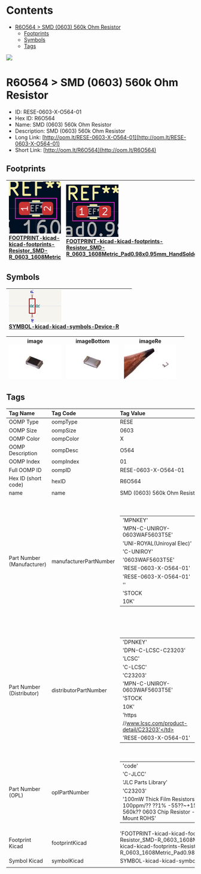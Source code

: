 



Contents
========

* [R6O564 > SMD (0603) 560k Ohm Resistor](#r6o564--smd-0603-560k-ohm-resistor)
	* [Footprints](#footprints)
	* [Symbols](#symbols)
	* [Tags](#tags)
  
![][im]
# R6O564 > SMD (0603) 560k Ohm Resistor

- ID: RESE-0603-X-O564-01
- Hex ID: R6O564
- Name: SMD (0603) 560k Ohm Resistor
- Description: SMD (0603) 560k Ohm Resistor
- Long Link: [http://oom.lt/RESE-0603-X-O564-01](http://oom.lt/RESE-0603-X-O564-01)
- Short Link: [http://oom.lt/R6O564](http://oom.lt/R6O564)

## Footprints
  

|[![](https://raw.githubusercontent.com/oomlout/oomlout_OOMP_eda_V2/main/FOOTPRINT/kicad/kicad-footprints/Resistor_SMD/R_0603_1608Metric/image_140.png)<br>FOOTPRINT-kicad-kicad-footprints-Resistor_SMD-R_0603_1608Metric](https://github.com/oomlout/oomlout_OOMP_eda_V2/tree/main/FOOTPRINT/kicad/kicad-footprints/Resistor_SMD/R_0603_1608Metric/)|[![](https://raw.githubusercontent.com/oomlout/oomlout_OOMP_eda_V2/main/FOOTPRINT/kicad/kicad-footprints/Resistor_SMD/R_0603_1608Metric_Pad0.98x0.95mm_HandSolder/image_140.png)<br>FOOTPRINT-kicad-kicad-footprints-Resistor_SMD-R_0603_1608Metric_Pad0.98x0.95mm_HandSolder](https://github.com/oomlout/oomlout_OOMP_eda_V2/tree/main/FOOTPRINT/kicad/kicad-footprints/Resistor_SMD/R_0603_1608Metric_Pad0.98x0.95mm_HandSolder/)||
| :--- | :--- | :--- |

## Symbols
  

|[![](https://raw.githubusercontent.com/oomlout/oomlout_OOMP_eda_V2/main/SYMBOL/kicad/kicad-symbols/Device/R/image_140.png)<br>SYMBOL-kicad-kicad-symbols-Device-R](https://github.com/oomlout/oomlout_OOMP_eda_V2/tree/main/SYMBOL/kicad/kicad-symbols/Device/R/)|||
| :--- | :--- | :--- |
  

|image<br>[![](https://raw.githubusercontent.com/oomlout/oomlout_OOMP_parts_V2/main/RESE/0603/X/O564/01/image_140.jpg)](https://github.com/oomlout/oomlout_OOMP_parts_V2/tree/main/RESE/0603/X/O564/01/image.jpg)|imageBottom<br>[![](https://raw.githubusercontent.com/oomlout/oomlout_OOMP_parts_V2/main/RESE/0603/X/O564/01/image_BOTTOM_140.jpg)](https://github.com/oomlout/oomlout_OOMP_parts_V2/tree/main/RESE/0603/X/O564/01/image_BOTTOM.jpg)|imageRe<br>[![](https://raw.githubusercontent.com/oomlout/oomlout_OOMP_parts_V2/main/RESE/0603/X/O564/01/image_RE_140.jpg)](https://github.com/oomlout/oomlout_OOMP_parts_V2/tree/main/RESE/0603/X/O564/01/image_RE.jpg)||
| :---: | :---: | :---: | :---: |

## Tags
  

|Tag Name|Tag Code|Tag Value|
| :--- | :--- | :--- |
|OOMP Type|oompType|RESE|
|OOMP Size|oompSize|0603|
|OOMP Color|oompColor|X|
|OOMP Description|oompDesc|O564|
|OOMP Index|oompIndex|01|
|Full OOMP ID|oompID|RESE-0603-X-O564-01|
|Hex ID (short code)|hexID|R6O564|
|name|name|SMD (0603) 560k Ohm Resistor|
|Part Number (Manufacturer)|manufacturerPartNumber|<table><tr><td>'MPNKEY'</td></tr><tr><td> 'MPN-C-UNIROY-0603WAF5603T5E'</td><td> 'MANUFACTURER'</td></tr><tr><td> 'UNI-ROYAL(Uniroyal Elec)'</td><td> 'MANUCODE'</td></tr><tr><td> 'C-UNIROY'</td><td> 'MPN'</td></tr><tr><td> '0603WAF5603T5E'</td><td> 'OOMPIDPARTIAL'</td></tr><tr><td> 'RESE-0603-X-O564-01'</td><td> 'OOMPID'</td></tr><tr><td> 'RESE-0603-X-O564-01'</td><td> 'LINK'</td></tr><tr><td> ''</td><td> 'tags'</td></tr><tr><td> 'STOCK</td></tr><tr><td>10K'</td></tr></table></td><td> <table><tr><td>'MPNKEY'</td></tr><tr><td> 'MPN-C-UNIROY-0603WAJ0564T5E'</td><td> 'MANUFACTURER'</td></tr><tr><td> 'UNI-ROYAL(Uniroyal Elec)'</td><td> 'MANUCODE'</td></tr><tr><td> 'C-UNIROY'</td><td> 'MPN'</td></tr><tr><td> '0603WAJ0564T5E'</td><td> 'OOMPIDPARTIAL'</td></tr><tr><td> 'RESE-0603-X-O564-01'</td><td> 'OOMPID'</td></tr><tr><td> 'RESE-0603-X-O564-01'</td><td> 'LINK'</td></tr><tr><td> ''</td><td> 'tags'</td></tr><tr><td> 'STOCK</td></tr><tr><td>10K'</td></tr></table></td><td> <table><tr><td>'MPNKEY'</td></tr><tr><td> 'MPN-C-LIZELE-CR0603FA5603G'</td><td> 'MANUFACTURER'</td></tr><tr><td> 'LIZ Elec'</td><td> 'MANUCODE'</td></tr><tr><td> 'C-LIZELE'</td><td> 'MPN'</td></tr><tr><td> 'CR0603FA5603G'</td><td> 'OOMPIDPARTIAL'</td></tr><tr><td> 'RESE-0603-X-O564-01'</td><td> 'OOMPID'</td></tr><tr><td> 'RESE-0603-X-O564-01'</td><td> 'LINK'</td></tr><tr><td> ''</td><td> 'tags'</td></tr><tr><td> 'STOCK</td></tr><tr><td>1K'</td></tr></table></td><td> <table><tr><td>'MPNKEY'</td></tr><tr><td> 'MPN-C-LIZELE-CR0603JA0564G'</td><td> 'MANUFACTURER'</td></tr><tr><td> 'LIZ Elec'</td><td> 'MANUCODE'</td></tr><tr><td> 'C-LIZELE'</td><td> 'MPN'</td></tr><tr><td> 'CR0603JA0564G'</td><td> 'OOMPIDPARTIAL'</td></tr><tr><td> 'RESE-0603-X-O564-01'</td><td> 'OOMPID'</td></tr><tr><td> 'RESE-0603-X-O564-01'</td><td> 'LINK'</td></tr><tr><td> ''</td><td> 'tags'</td></tr><tr><td> </td></tr></table></td><td> <table><tr><td>'MPNKEY'</td></tr><tr><td> 'MPN-C-RALEC-RTT035603FTP'</td><td> 'MANUFACTURER'</td></tr><tr><td> 'RALEC'</td><td> 'MANUCODE'</td></tr><tr><td> 'C-RALEC'</td><td> 'MPN'</td></tr><tr><td> 'RTT035603FTP'</td><td> 'OOMPIDPARTIAL'</td></tr><tr><td> 'RESE-0603-X-O564-01'</td><td> 'OOMPID'</td></tr><tr><td> 'RESE-0603-X-O564-01'</td><td> 'LINK'</td></tr><tr><td> ''</td><td> 'tags'</td></tr><tr><td> </td></tr></table></td><td> <table><tr><td>'MPNKEY'</td></tr><tr><td> 'MPN-C-RALEC-RTT03564JTP'</td><td> 'MANUFACTURER'</td></tr><tr><td> 'RALEC'</td><td> 'MANUCODE'</td></tr><tr><td> 'C-RALEC'</td><td> 'MPN'</td></tr><tr><td> 'RTT03564JTP'</td><td> 'OOMPIDPARTIAL'</td></tr><tr><td> 'RESE-0603-X-O564-01'</td><td> 'OOMPID'</td></tr><tr><td> 'RESE-0603-X-O564-01'</td><td> 'LINK'</td></tr><tr><td> ''</td><td> 'tags'</td></tr><tr><td> 'STOCK</td></tr><tr><td>1K'</td></tr></table></td><td> <table><tr><td>'MPNKEY'</td></tr><tr><td> 'MPN-C-YAGEO-RC0603JR-07560KL'</td><td> 'MANUFACTURER'</td></tr><tr><td> 'YAGEO'</td><td> 'MANUCODE'</td></tr><tr><td> 'C-YAGEO'</td><td> 'MPN'</td></tr><tr><td> 'RC0603JR-07560KL'</td><td> 'OOMPIDPARTIAL'</td></tr><tr><td> 'RESE-0603-X-O564-01'</td><td> 'OOMPID'</td></tr><tr><td> 'RESE-0603-X-O564-01'</td><td> 'LINK'</td></tr><tr><td> ''</td><td> 'tags'</td></tr><tr><td> </td></tr></table></td><td> <table><tr><td>'MPNKEY'</td></tr><tr><td> 'MPN-C-YAGEO-RC0603FR-07560KL'</td><td> 'MANUFACTURER'</td></tr><tr><td> 'YAGEO'</td><td> 'MANUCODE'</td></tr><tr><td> 'C-YAGEO'</td><td> 'MPN'</td></tr><tr><td> 'RC0603FR-07560KL'</td><td> 'OOMPIDPARTIAL'</td></tr><tr><td> 'RESE-0603-X-O564-01'</td><td> 'OOMPID'</td></tr><tr><td> 'RESE-0603-X-O564-01'</td><td> 'LINK'</td></tr><tr><td> ''</td><td> 'tags'</td></tr><tr><td> 'STOCK</td></tr><tr><td>1K'</td></tr></table></td><td> <table><tr><td>'MPNKEY'</td></tr><tr><td> 'MPN-C-YAGEO-AC0603FR-07560KL'</td><td> 'MANUFACTURER'</td></tr><tr><td> 'YAGEO'</td><td> 'MANUCODE'</td></tr><tr><td> 'C-YAGEO'</td><td> 'MPN'</td></tr><tr><td> 'AC0603FR-07560KL'</td><td> 'OOMPIDPARTIAL'</td></tr><tr><td> 'RESE-0603-X-O564-01'</td><td> 'OOMPID'</td></tr><tr><td> 'RESE-0603-X-O564-01'</td><td> 'LINK'</td></tr><tr><td> ''</td><td> 'tags'</td></tr><tr><td> </td></tr></table></td><td> <table><tr><td>'MPNKEY'</td></tr><tr><td> 'MPN-C-WALSIN-WR06X5603FTL'</td><td> 'MANUFACTURER'</td></tr><tr><td> 'Walsin Tech Corp'</td><td> 'MANUCODE'</td></tr><tr><td> 'C-WALSIN'</td><td> 'MPN'</td></tr><tr><td> 'WR06X5603FTL'</td><td> 'OOMPIDPARTIAL'</td></tr><tr><td> 'RESE-0603-X-O564-01'</td><td> 'OOMPID'</td></tr><tr><td> 'RESE-0603-X-O564-01'</td><td> 'LINK'</td></tr><tr><td> ''</td><td> 'tags'</td></tr><tr><td> 'STOCK</td></tr><tr><td>1K'</td></tr></table></td><td> <table><tr><td>'MPNKEY'</td></tr><tr><td> 'MPN-C-WALSIN-WR06X564JTL'</td><td> 'MANUFACTURER'</td></tr><tr><td> 'Walsin Tech Corp'</td><td> 'MANUCODE'</td></tr><tr><td> 'C-WALSIN'</td><td> 'MPN'</td></tr><tr><td> 'WR06X564JTL'</td><td> 'OOMPIDPARTIAL'</td></tr><tr><td> 'RESE-0603-X-O564-01'</td><td> 'OOMPID'</td></tr><tr><td> 'RESE-0603-X-O564-01'</td><td> 'LINK'</td></tr><tr><td> ''</td><td> 'tags'</td></tr><tr><td> </td></tr></table></td><td> <table><tr><td>'MPNKEY'</td></tr><tr><td> 'MPN-C-HKRHON-RCT03560KJLF'</td><td> 'MANUFACTURER'</td></tr><tr><td> 'HKR(Hong Kong Resistors)'</td><td> 'MANUCODE'</td></tr><tr><td> 'C-HKRHON'</td><td> 'MPN'</td></tr><tr><td> 'RCT03560KJLF'</td><td> 'OOMPIDPARTIAL'</td></tr><tr><td> 'RESE-0603-X-O564-01'</td><td> 'OOMPID'</td></tr><tr><td> 'RESE-0603-X-O564-01'</td><td> 'LINK'</td></tr><tr><td> ''</td><td> 'tags'</td></tr><tr><td> </td></tr></table></td><td> <table><tr><td>'MPNKEY'</td></tr><tr><td> 'MPN-C-HKRHON-RCT03560KFLF'</td><td> 'MANUFACTURER'</td></tr><tr><td> 'HKR(Hong Kong Resistors)'</td><td> 'MANUCODE'</td></tr><tr><td> 'C-HKRHON'</td><td> 'MPN'</td></tr><tr><td> 'RCT03560KFLF'</td><td> 'OOMPIDPARTIAL'</td></tr><tr><td> 'RESE-0603-X-O564-01'</td><td> 'OOMPID'</td></tr><tr><td> 'RESE-0603-X-O564-01'</td><td> 'LINK'</td></tr><tr><td> ''</td><td> 'tags'</td></tr><tr><td> </td></tr></table></td><td> <table><tr><td>'MPNKEY'</td></tr><tr><td> 'MPN-C-VIKING-ARG03FTC5603'</td><td> 'MANUFACTURER'</td></tr><tr><td> 'Viking Tech'</td><td> 'MANUCODE'</td></tr><tr><td> 'C-VIKING'</td><td> 'MPN'</td></tr><tr><td> 'ARG03FTC5603'</td><td> 'OOMPIDPARTIAL'</td></tr><tr><td> 'RESE-0603-X-O564-01'</td><td> 'OOMPID'</td></tr><tr><td> 'RESE-0603-X-O564-01'</td><td> 'LINK'</td></tr><tr><td> ''</td><td> 'tags'</td></tr><tr><td> </td></tr></table></td><td> <table><tr><td>'MPNKEY'</td></tr><tr><td> 'MPN-C-KOASPE-RK73H1JTTD5603F'</td><td> 'MANUFACTURER'</td></tr><tr><td> 'KOA Speer Elec'</td><td> 'MANUCODE'</td></tr><tr><td> 'C-KOASPE'</td><td> 'MPN'</td></tr><tr><td> 'RK73H1JTTD5603F'</td><td> 'OOMPIDPARTIAL'</td></tr><tr><td> 'RESE-0603-X-O564-01'</td><td> 'OOMPID'</td></tr><tr><td> 'RESE-0603-X-O564-01'</td><td> 'LINK'</td></tr><tr><td> ''</td><td> 'tags'</td></tr><tr><td> </td></tr></table></td><td> <table><tr><td>'MPNKEY'</td></tr><tr><td> 'MPN-C-ROHMSE-MCR03ERTF5603'</td><td> 'MANUFACTURER'</td></tr><tr><td> 'ROHM Semicon'</td><td> 'MANUCODE'</td></tr><tr><td> 'C-ROHMSE'</td><td> 'MPN'</td></tr><tr><td> 'MCR03ERTF5603'</td><td> 'OOMPIDPARTIAL'</td></tr><tr><td> 'RESE-0603-X-O564-01'</td><td> 'OOMPID'</td></tr><tr><td> 'RESE-0603-X-O564-01'</td><td> 'LINK'</td></tr><tr><td> ''</td><td> 'tags'</td></tr><tr><td> </td></tr></table></td><td> <table><tr><td>'MPNKEY'</td></tr><tr><td> 'MPN-C-YAGEO-AC0603JR-07560KL'</td><td> 'MANUFACTURER'</td></tr><tr><td> 'YAGEO'</td><td> 'MANUCODE'</td></tr><tr><td> 'C-YAGEO'</td><td> 'MPN'</td></tr><tr><td> 'AC0603JR-07560KL'</td><td> 'OOMPIDPARTIAL'</td></tr><tr><td> 'RESE-0603-X-O564-01'</td><td> 'OOMPID'</td></tr><tr><td> 'RESE-0603-X-O564-01'</td><td> 'LINK'</td></tr><tr><td> ''</td><td> 'tags'</td></tr><tr><td> 'STOCK</td></tr><tr><td>1K'</td></tr></table></td><td> <table><tr><td>'MPNKEY'</td></tr><tr><td> 'MPN-C-VIKING-AR03FTC5603'</td><td> 'MANUFACTURER'</td></tr><tr><td> 'Viking Tech'</td><td> 'MANUCODE'</td></tr><tr><td> 'C-VIKING'</td><td> 'MPN'</td></tr><tr><td> 'AR03FTC5603'</td><td> 'OOMPIDPARTIAL'</td></tr><tr><td> 'RESE-0603-X-O564-01'</td><td> 'OOMPID'</td></tr><tr><td> 'RESE-0603-X-O564-01'</td><td> 'LINK'</td></tr><tr><td> ''</td><td> 'tags'</td></tr><tr><td> </td></tr></table></td><td> <table><tr><td>'MPNKEY'</td></tr><tr><td> 'MPN-C-EVEROH-CR0603J560KP05Z'</td><td> 'MANUFACTURER'</td></tr><tr><td> 'Ever Ohms Tech'</td><td> 'MANUCODE'</td></tr><tr><td> 'C-EVEROH'</td><td> 'MPN'</td></tr><tr><td> 'CR0603J560KP05Z'</td><td> 'OOMPIDPARTIAL'</td></tr><tr><td> 'RESE-0603-X-O564-01'</td><td> 'OOMPID'</td></tr><tr><td> 'RESE-0603-X-O564-01'</td><td> 'LINK'</td></tr><tr><td> ''</td><td> 'tags'</td></tr><tr><td> </td></tr></table></td><td> <table><tr><td>'MPNKEY'</td></tr><tr><td> 'MPN-C-ROHMSE-MCR03EZPJ564'</td><td> 'MANUFACTURER'</td></tr><tr><td> 'ROHM Semicon'</td><td> 'MANUCODE'</td></tr><tr><td> 'C-ROHMSE'</td><td> 'MPN'</td></tr><tr><td> 'MCR03EZPJ564'</td><td> 'OOMPIDPARTIAL'</td></tr><tr><td> 'RESE-0603-X-O564-01'</td><td> 'OOMPID'</td></tr><tr><td> 'RESE-0603-X-O564-01'</td><td> 'LINK'</td></tr><tr><td> ''</td><td> 'tags'</td></tr><tr><td> 'STOCK</td></tr><tr><td>1K'</td></tr></table></td><td> <table><tr><td>'MPNKEY'</td></tr><tr><td> 'MPN-C-TAITEC-RM06JTN564'</td><td> 'MANUFACTURER'</td></tr><tr><td> 'TA-I Tech'</td><td> 'MANUCODE'</td></tr><tr><td> 'C-TAITEC'</td><td> 'MPN'</td></tr><tr><td> 'RM06JTN564'</td><td> 'OOMPIDPARTIAL'</td></tr><tr><td> 'RESE-0603-X-O564-01'</td><td> 'OOMPID'</td></tr><tr><td> 'RESE-0603-X-O564-01'</td><td> 'LINK'</td></tr><tr><td> ''</td><td> 'tags'</td></tr><tr><td> 'STOCK</td></tr><tr><td>1K'</td></tr></table></td><td> <table><tr><td>'MPNKEY'</td></tr><tr><td> 'MPN-C-EYANGS-R0603RXX564XJ10LTS'</td><td> 'MANUFACTURER'</td></tr><tr><td> 'EYANG(Shenzhen Eyang Tech Development)'</td><td> 'MANUCODE'</td></tr><tr><td> 'C-EYANGS'</td><td> 'MPN'</td></tr><tr><td> 'R0603RXX564XJ10LTS'</td><td> 'OOMPIDPARTIAL'</td></tr><tr><td> 'RESE-0603-X-O564-01'</td><td> 'OOMPID'</td></tr><tr><td> 'RESE-0603-X-O564-01'</td><td> 'LINK'</td></tr><tr><td> ''</td><td> 'tags'</td></tr><tr><td> </td></tr></table></td><td> <table><tr><td>'MPNKEY'</td></tr><tr><td> 'MPN-C-TYOHM-RMC0603560K1%N'</td><td> 'MANUFACTURER'</td></tr><tr><td> 'TyoHM'</td><td> 'MANUCODE'</td></tr><tr><td> 'C-TYOHM'</td><td> 'MPN'</td></tr><tr><td> 'RMC0603560K1%N'</td><td> 'OOMPIDPARTIAL'</td></tr><tr><td> 'RESE-0603-X-O564-01'</td><td> 'OOMPID'</td></tr><tr><td> 'RESE-0603-X-O564-01'</td><td> 'LINK'</td></tr><tr><td> ''</td><td> 'tags'</td></tr><tr><td> 'STOCK</td></tr><tr><td>1K'</td></tr></table></td><td> <table><tr><td>'MPNKEY'</td></tr><tr><td> 'MPN-C-FHGUAN-RS-03K564JT'</td><td> 'MANUFACTURER'</td></tr><tr><td> 'FH (Guangdong Fenghua Advanced Tech)'</td><td> 'MANUCODE'</td></tr><tr><td> 'C-FHGUAN'</td><td> 'MPN'</td></tr><tr><td> 'RS-03K564JT'</td><td> 'OOMPIDPARTIAL'</td></tr><tr><td> 'RESE-0603-X-O564-01'</td><td> 'OOMPID'</td></tr><tr><td> 'RESE-0603-X-O564-01'</td><td> 'LINK'</td></tr><tr><td> ''</td><td> 'tags'</td></tr><tr><td> 'STOCK</td></tr><tr><td>1K'</td></tr></table></td><td> <table><tr><td>'MPNKEY'</td></tr><tr><td> 'MPN-C-FHGUAN-RS-03K564FT'</td><td> 'MANUFACTURER'</td></tr><tr><td> 'FH (Guangdong Fenghua Advanced Tech)'</td><td> 'MANUCODE'</td></tr><tr><td> 'C-FHGUAN'</td><td> 'MPN'</td></tr><tr><td> 'RS-03K564FT'</td><td> 'OOMPIDPARTIAL'</td></tr><tr><td> 'RESE-0603-X-O564-01'</td><td> 'OOMPID'</td></tr><tr><td> 'RESE-0603-X-O564-01'</td><td> 'LINK'</td></tr><tr><td> ''</td><td> 'tags'</td></tr><tr><td> 'STOCK</td></tr><tr><td>1K'</td></tr></table></td><td> <table><tr><td>'MPNKEY'</td></tr><tr><td> 'MPN-C-KOASPE-RK73B1JTTD564J'</td><td> 'MANUFACTURER'</td></tr><tr><td> 'KOA Speer Elec'</td><td> 'MANUCODE'</td></tr><tr><td> 'C-KOASPE'</td><td> 'MPN'</td></tr><tr><td> 'RK73B1JTTD564J'</td><td> 'OOMPIDPARTIAL'</td></tr><tr><td> 'RESE-0603-X-O564-01'</td><td> 'OOMPID'</td></tr><tr><td> 'RESE-0603-X-O564-01'</td><td> 'LINK'</td></tr><tr><td> ''</td><td> 'tags'</td></tr><tr><td> 'STOCK</td></tr><tr><td>1K'</td></tr></table></td><td> <table><tr><td>'MPNKEY'</td></tr><tr><td> 'MPN-C-ROHMSE-MCR03EZPFX5603'</td><td> 'MANUFACTURER'</td></tr><tr><td> 'ROHM Semicon'</td><td> 'MANUCODE'</td></tr><tr><td> 'C-ROHMSE'</td><td> 'MPN'</td></tr><tr><td> 'MCR03EZPFX5603'</td><td> 'OOMPIDPARTIAL'</td></tr><tr><td> 'RESE-0603-X-O564-01'</td><td> 'OOMPID'</td></tr><tr><td> 'RESE-0603-X-O564-01'</td><td> 'LINK'</td></tr><tr><td> ''</td><td> 'tags'</td></tr><tr><td> </td></tr></table></td><td> <table><tr><td>'MPNKEY'</td></tr><tr><td> 'MPN-C-FHGUAN-RS-03K5603FT'</td><td> 'MANUFACTURER'</td></tr><tr><td> 'FH (Guangdong Fenghua Advanced Tech)'</td><td> 'MANUCODE'</td></tr><tr><td> 'C-FHGUAN'</td><td> 'MPN'</td></tr><tr><td> 'RS-03K5603FT'</td><td> 'OOMPIDPARTIAL'</td></tr><tr><td> 'RESE-0603-X-O564-01'</td><td> 'OOMPID'</td></tr><tr><td> 'RESE-0603-X-O564-01'</td><td> 'LINK'</td></tr><tr><td> ''</td><td> 'tags'</td></tr><tr><td> 'STOCK</td></tr><tr><td>1K'</td></tr></table></td><td> <table><tr><td>'MPNKEY'</td></tr><tr><td> 'MPN-C-FHGUAN-RC-03K564JT'</td><td> 'MANUFACTURER'</td></tr><tr><td> 'FH (Guangdong Fenghua Advanced Tech)'</td><td> 'MANUCODE'</td></tr><tr><td> 'C-FHGUAN'</td><td> 'MPN'</td></tr><tr><td> 'RC-03K564JT'</td><td> 'OOMPIDPARTIAL'</td></tr><tr><td> 'RESE-0603-X-O564-01'</td><td> 'OOMPID'</td></tr><tr><td> 'RESE-0603-X-O564-01'</td><td> 'LINK'</td></tr><tr><td> ''</td><td> 'tags'</td></tr><tr><td> </td></tr></table></td><td> <table><tr><td>'MPNKEY'</td></tr><tr><td> 'MPN-C-RESIST-AECR0603F560KK9'</td><td> 'MANUFACTURER'</td></tr><tr><td> 'Resistor.Today'</td><td> 'MANUCODE'</td></tr><tr><td> 'C-RESIST'</td><td> 'MPN'</td></tr><tr><td> 'AECR0603F560KK9'</td><td> 'OOMPIDPARTIAL'</td></tr><tr><td> 'RESE-0603-X-O564-01'</td><td> 'OOMPID'</td></tr><tr><td> 'RESE-0603-X-O564-01'</td><td> 'LINK'</td></tr><tr><td> ''</td><td> 'tags'</td></tr><tr><td> </td></tr></table></td><td> <table><tr><td>'MPNKEY'</td></tr><tr><td> 'MPN-C-RESIST-HPCR0603F560KK9'</td><td> 'MANUFACTURER'</td></tr><tr><td> 'Resistor.Today'</td><td> 'MANUCODE'</td></tr><tr><td> 'C-RESIST'</td><td> 'MPN'</td></tr><tr><td> 'HPCR0603F560KK9'</td><td> 'OOMPIDPARTIAL'</td></tr><tr><td> 'RESE-0603-X-O564-01'</td><td> 'OOMPID'</td></tr><tr><td> 'RESE-0603-X-O564-01'</td><td> 'LINK'</td></tr><tr><td> ''</td><td> 'tags'</td></tr><tr><td> 'STOCK</td></tr><tr><td>1K'</td></tr></table></td><td> <table><tr><td>'MPNKEY'</td></tr><tr><td> 'MPN-C-PANASO-ERJ3EKF5603V'</td><td> 'MANUFACTURER'</td></tr><tr><td> 'PANASONIC'</td><td> 'MANUCODE'</td></tr><tr><td> 'C-PANASO'</td><td> 'MPN'</td></tr><tr><td> 'ERJ3EKF5603V'</td><td> 'OOMPIDPARTIAL'</td></tr><tr><td> 'RESE-0603-X-O564-01'</td><td> 'OOMPID'</td></tr><tr><td> 'RESE-0603-X-O564-01'</td><td> 'LINK'</td></tr><tr><td> ''</td><td> 'tags'</td></tr><tr><td> 'STOCK</td></tr><tr><td>1K'</td></tr></table></td><td> <table><tr><td>'MPNKEY'</td></tr><tr><td> 'MPN-C-PANASO-ERJ3GEYJ564V'</td><td> 'MANUFACTURER'</td></tr><tr><td> 'PANASONIC'</td><td> 'MANUCODE'</td></tr><tr><td> 'C-PANASO'</td><td> 'MPN'</td></tr><tr><td> 'ERJ3GEYJ564V'</td><td> 'OOMPIDPARTIAL'</td></tr><tr><td> 'RESE-0603-X-O564-01'</td><td> 'OOMPID'</td></tr><tr><td> 'RESE-0603-X-O564-01'</td><td> 'LINK'</td></tr><tr><td> ''</td><td> 'tags'</td></tr><tr><td> </td></tr></table></td><td> <table><tr><td>'MPNKEY'</td></tr><tr><td> 'MPN-C-UNIROY-0603WAD5603T5E'</td><td> 'MANUFACTURER'</td></tr><tr><td> 'UNI-ROYAL(Uniroyal Elec)'</td><td> 'MANUCODE'</td></tr><tr><td> 'C-UNIROY'</td><td> 'MPN'</td></tr><tr><td> '0603WAD5603T5E'</td><td> 'OOMPIDPARTIAL'</td></tr><tr><td> 'RESE-0603-X-O564-01'</td><td> 'OOMPID'</td></tr><tr><td> 'RESE-0603-X-O564-01'</td><td> 'LINK'</td></tr><tr><td> ''</td><td> 'tags'</td></tr><tr><td> 'STOCK</td></tr><tr><td>10K'</td></tr></table></td><td> <table><tr><td>'MPNKEY'</td></tr><tr><td> 'MPN-C-PANASO-ERJP03J564V'</td><td> 'MANUFACTURER'</td></tr><tr><td> 'PANASONIC'</td><td> 'MANUCODE'</td></tr><tr><td> 'C-PANASO'</td><td> 'MPN'</td></tr><tr><td> 'ERJP03J564V'</td><td> 'OOMPIDPARTIAL'</td></tr><tr><td> 'RESE-0603-X-O564-01'</td><td> 'OOMPID'</td></tr><tr><td> 'RESE-0603-X-O564-01'</td><td> 'LINK'</td></tr><tr><td> ''</td><td> 'tags'</td></tr><tr><td> </td></tr></table></td><td> <table><tr><td>'MPNKEY'</td></tr><tr><td> 'MPN-C-PANASO-ERJP03F5603V'</td><td> 'MANUFACTURER'</td></tr><tr><td> 'PANASONIC'</td><td> 'MANUCODE'</td></tr><tr><td> 'C-PANASO'</td><td> 'MPN'</td></tr><tr><td> 'ERJP03F5603V'</td><td> 'OOMPIDPARTIAL'</td></tr><tr><td> 'RESE-0603-X-O564-01'</td><td> 'OOMPID'</td></tr><tr><td> 'RESE-0603-X-O564-01'</td><td> 'LINK'</td></tr><tr><td> ''</td><td> 'tags'</td></tr><tr><td> </td></tr></table></td><td> <table><tr><td>'MPNKEY'</td></tr><tr><td> 'MPN-C-PANASO-ERJPA3F5603V'</td><td> 'MANUFACTURER'</td></tr><tr><td> 'PANASONIC'</td><td> 'MANUCODE'</td></tr><tr><td> 'C-PANASO'</td><td> 'MPN'</td></tr><tr><td> 'ERJPA3F5603V'</td><td> 'OOMPIDPARTIAL'</td></tr><tr><td> 'RESE-0603-X-O564-01'</td><td> 'OOMPID'</td></tr><tr><td> 'RESE-0603-X-O564-01'</td><td> 'LINK'</td></tr><tr><td> ''</td><td> 'tags'</td></tr><tr><td> </td></tr></table></td><td> <table><tr><td>'MPNKEY'</td></tr><tr><td> 'MPN-C-FHGUAN-TD03G5603BT'</td><td> 'MANUFACTURER'</td></tr><tr><td> 'FH (Guangdong Fenghua Advanced Tech)'</td><td> 'MANUCODE'</td></tr><tr><td> 'C-FHGUAN'</td><td> 'MPN'</td></tr><tr><td> 'TD03G5603BT'</td><td> 'OOMPIDPARTIAL'</td></tr><tr><td> 'RESE-0603-X-O564-01'</td><td> 'OOMPID'</td></tr><tr><td> 'RESE-0603-X-O564-01'</td><td> 'LINK'</td></tr><tr><td> ''</td><td> 'tags'</td></tr><tr><td> </td></tr></table></td><td> <table><tr><td>'MPNKEY'</td></tr><tr><td> 'MPN-C-FHGUAN-TD03G5603FT'</td><td> 'MANUFACTURER'</td></tr><tr><td> 'FH (Guangdong Fenghua Advanced Tech)'</td><td> 'MANUCODE'</td></tr><tr><td> 'C-FHGUAN'</td><td> 'MPN'</td></tr><tr><td> 'TD03G5603FT'</td><td> 'OOMPIDPARTIAL'</td></tr><tr><td> 'RESE-0603-X-O564-01'</td><td> 'OOMPID'</td></tr><tr><td> 'RESE-0603-X-O564-01'</td><td> 'LINK'</td></tr><tr><td> ''</td><td> 'tags'</td></tr><tr><td> </td></tr></table></td><td> <table><tr><td>'MPNKEY'</td></tr><tr><td> 'MPN-C-YAGEO-RT0603BRD07560KL'</td><td> 'MANUFACTURER'</td></tr><tr><td> 'YAGEO'</td><td> 'MANUCODE'</td></tr><tr><td> 'C-YAGEO'</td><td> 'MPN'</td></tr><tr><td> 'RT0603BRD07560KL'</td><td> 'OOMPIDPARTIAL'</td></tr><tr><td> 'RESE-0603-X-O564-01'</td><td> 'OOMPID'</td></tr><tr><td> 'RESE-0603-X-O564-01'</td><td> 'LINK'</td></tr><tr><td> ''</td><td> 'tags'</td></tr><tr><td> </td></tr></table></td><td> <table><tr><td>'MPNKEY'</td></tr><tr><td> 'MPN-C-VISHAY-CRCW0603560KFKEA'</td><td> 'MANUFACTURER'</td></tr><tr><td> 'Vishay Intertech'</td><td> 'MANUCODE'</td></tr><tr><td> 'C-VISHAY'</td><td> 'MPN'</td></tr><tr><td> 'CRCW0603560KFKEA'</td><td> 'OOMPIDPARTIAL'</td></tr><tr><td> 'RESE-0603-X-O564-01'</td><td> 'OOMPID'</td></tr><tr><td> 'RESE-0603-X-O564-01'</td><td> 'LINK'</td></tr><tr><td> ''</td><td> 'tags'</td></tr><tr><td> 'STOCK</td></tr><tr><td>1K'</td></tr></table></td><td> <table><tr><td>'MPNKEY'</td></tr><tr><td> 'MPN-C-UNIROY-CQ03WAJ0564T5E'</td><td> 'MANUFACTURER'</td></tr><tr><td> 'UNI-ROYAL(Uniroyal Elec)'</td><td> 'MANUCODE'</td></tr><tr><td> 'C-UNIROY'</td><td> 'MPN'</td></tr><tr><td> 'CQ03WAJ0564T5E'</td><td> 'OOMPIDPARTIAL'</td></tr><tr><td> 'RESE-0603-X-O564-01'</td><td> 'OOMPID'</td></tr><tr><td> 'RESE-0603-X-O564-01'</td><td> 'LINK'</td></tr><tr><td> ''</td><td> 'tags'</td></tr><tr><td> </td></tr></table></td><td> <table><tr><td>'MPNKEY'</td></tr><tr><td> 'MPN-C-YAGEO-AA0603FR-07560KL'</td><td> 'MANUFACTURER'</td></tr><tr><td> 'YAGEO'</td><td> 'MANUCODE'</td></tr><tr><td> 'C-YAGEO'</td><td> 'MPN'</td></tr><tr><td> 'AA0603FR-07560KL'</td><td> 'OOMPIDPARTIAL'</td></tr><tr><td> 'RESE-0603-X-O564-01'</td><td> 'OOMPID'</td></tr><tr><td> 'RESE-0603-X-O564-01'</td><td> 'LINK'</td></tr><tr><td> ''</td><td> 'tags'</td></tr><tr><td> </td></tr></table></td><td> <table><tr><td>'MPNKEY'</td></tr><tr><td> 'MPN-C-TECONN-CPF0603B560KE1'</td><td> 'MANUFACTURER'</td></tr><tr><td> 'TE Connectivity'</td><td> 'MANUCODE'</td></tr><tr><td> 'C-TECONN'</td><td> 'MPN'</td></tr><tr><td> 'CPF0603B560KE1'</td><td> 'OOMPIDPARTIAL'</td></tr><tr><td> 'RESE-0603-X-O564-01'</td><td> 'OOMPID'</td></tr><tr><td> 'RESE-0603-X-O564-01'</td><td> 'LINK'</td></tr><tr><td> ''</td><td> 'tags'</td></tr><tr><td> </td></tr></table></td><td> <table><tr><td>'MPNKEY'</td></tr><tr><td> 'MPN-C-TECONN-CRGCQ0603F560K'</td><td> 'MANUFACTURER'</td></tr><tr><td> 'TE Connectivity'</td><td> 'MANUCODE'</td></tr><tr><td> 'C-TECONN'</td><td> 'MPN'</td></tr><tr><td> 'CRGCQ0603F560K'</td><td> 'OOMPIDPARTIAL'</td></tr><tr><td> 'RESE-0603-X-O564-01'</td><td> 'OOMPID'</td></tr><tr><td> 'RESE-0603-X-O564-01'</td><td> 'LINK'</td></tr><tr><td> ''</td><td> 'tags'</td></tr><tr><td> </td></tr></table></td><td> <table><tr><td>'MPNKEY'</td></tr><tr><td> 'MPN-C-TECONN-CRGP0603F560K'</td><td> 'MANUFACTURER'</td></tr><tr><td> 'TE Connectivity'</td><td> 'MANUCODE'</td></tr><tr><td> 'C-TECONN'</td><td> 'MPN'</td></tr><tr><td> 'CRGP0603F560K'</td><td> 'OOMPIDPARTIAL'</td></tr><tr><td> 'RESE-0603-X-O564-01'</td><td> 'OOMPID'</td></tr><tr><td> 'RESE-0603-X-O564-01'</td><td> 'LINK'</td></tr><tr><td> ''</td><td> 'tags'</td></tr><tr><td> </td></tr></table></td><td> <table><tr><td>'MPNKEY'</td></tr><tr><td> 'MPN-C-BOURNS-CR0603-JW-564ELF'</td><td> 'MANUFACTURER'</td></tr><tr><td> 'BOURNS'</td><td> 'MANUCODE'</td></tr><tr><td> 'C-BOURNS'</td><td> 'MPN'</td></tr><tr><td> 'CR0603-JW-564ELF'</td><td> 'OOMPIDPARTIAL'</td></tr><tr><td> 'RESE-0603-X-O564-01'</td><td> 'OOMPID'</td></tr><tr><td> 'RESE-0603-X-O564-01'</td><td> 'LINK'</td></tr><tr><td> ''</td><td> 'tags'</td></tr><tr><td> </td></tr></table></td><td> <table><tr><td>'MPNKEY'</td></tr><tr><td> 'MPN-C-ROHMSE-SDR03EZPF5603'</td><td> 'MANUFACTURER'</td></tr><tr><td> 'ROHM Semicon'</td><td> 'MANUCODE'</td></tr><tr><td> 'C-ROHMSE'</td><td> 'MPN'</td></tr><tr><td> 'SDR03EZPF5603'</td><td> 'OOMPIDPARTIAL'</td></tr><tr><td> 'RESE-0603-X-O564-01'</td><td> 'OOMPID'</td></tr><tr><td> 'RESE-0603-X-O564-01'</td><td> 'LINK'</td></tr><tr><td> ''</td><td> 'tags'</td></tr><tr><td> </td></tr></table></td><td> <table><tr><td>'MPNKEY'</td></tr><tr><td> 'MPN-C-ROHMSE-KTR03EZPF5603'</td><td> 'MANUFACTURER'</td></tr><tr><td> 'ROHM Semicon'</td><td> 'MANUCODE'</td></tr><tr><td> 'C-ROHMSE'</td><td> 'MPN'</td></tr><tr><td> 'KTR03EZPF5603'</td><td> 'OOMPIDPARTIAL'</td></tr><tr><td> 'RESE-0603-X-O564-01'</td><td> 'OOMPID'</td></tr><tr><td> 'RESE-0603-X-O564-01'</td><td> 'LINK'</td></tr><tr><td> ''</td><td> 'tags'</td></tr><tr><td> </td></tr></table></td><td> <table><tr><td>'MPNKEY'</td></tr><tr><td> 'MPN-C-TECONN-CRG0603F560K'</td><td> 'MANUFACTURER'</td></tr><tr><td> 'TE Connectivity'</td><td> 'MANUCODE'</td></tr><tr><td> 'C-TECONN'</td><td> 'MPN'</td></tr><tr><td> 'CRG0603F560K'</td><td> 'OOMPIDPARTIAL'</td></tr><tr><td> 'RESE-0603-X-O564-01'</td><td> 'OOMPID'</td></tr><tr><td> 'RESE-0603-X-O564-01'</td><td> 'LINK'</td></tr><tr><td> ''</td><td> 'tags'</td></tr><tr><td> </td></tr></table></td><td> <table><tr><td>'MPNKEY'</td></tr><tr><td> 'MPN-C-TECONN-CRGH0603J560K'</td><td> 'MANUFACTURER'</td></tr><tr><td> 'TE Connectivity'</td><td> 'MANUCODE'</td></tr><tr><td> 'C-TECONN'</td><td> 'MPN'</td></tr><tr><td> 'CRGH0603J560K'</td><td> 'OOMPIDPARTIAL'</td></tr><tr><td> 'RESE-0603-X-O564-01'</td><td> 'OOMPID'</td></tr><tr><td> 'RESE-0603-X-O564-01'</td><td> 'LINK'</td></tr><tr><td> ''</td><td> 'tags'</td></tr><tr><td> </td></tr></table></td><td> <table><tr><td>'MPNKEY'</td></tr><tr><td> 'MPN-C-YAGEO-AF0603FR-07560KL'</td><td> 'MANUFACTURER'</td></tr><tr><td> 'YAGEO'</td><td> 'MANUCODE'</td></tr><tr><td> 'C-YAGEO'</td><td> 'MPN'</td></tr><tr><td> 'AF0603FR-07560KL'</td><td> 'OOMPIDPARTIAL'</td></tr><tr><td> 'RESE-0603-X-O564-01'</td><td> 'OOMPID'</td></tr><tr><td> 'RESE-0603-X-O564-01'</td><td> 'LINK'</td></tr><tr><td> ''</td><td> 'tags'</td></tr><tr><td> </td></tr></table></td><td> <table><tr><td>'MPNKEY'</td></tr><tr><td> 'MPN-C-ROHMSE-KTR03EZPJ564'</td><td> 'MANUFACTURER'</td></tr><tr><td> 'ROHM Semicon'</td><td> 'MANUCODE'</td></tr><tr><td> 'C-ROHMSE'</td><td> 'MPN'</td></tr><tr><td> 'KTR03EZPJ564'</td><td> 'OOMPIDPARTIAL'</td></tr><tr><td> 'RESE-0603-X-O564-01'</td><td> 'OOMPID'</td></tr><tr><td> 'RESE-0603-X-O564-01'</td><td> 'LINK'</td></tr><tr><td> ''</td><td> 'tags'</td></tr><tr><td> </td></tr></table></td><td> <table><tr><td>'MPNKEY'</td></tr><tr><td> 'MPN-C-YAGEO-AA0603JR-07560KL'</td><td> 'MANUFACTURER'</td></tr><tr><td> 'YAGEO'</td><td> 'MANUCODE'</td></tr><tr><td> 'C-YAGEO'</td><td> 'MPN'</td></tr><tr><td> 'AA0603JR-07560KL'</td><td> 'OOMPIDPARTIAL'</td></tr><tr><td> 'RESE-0603-X-O564-01'</td><td> 'OOMPID'</td></tr><tr><td> 'RESE-0603-X-O564-01'</td><td> 'LINK'</td></tr><tr><td> ''</td><td> 'tags'</td></tr><tr><td> </td></tr></table></td><td> <table><tr><td>'MPNKEY'</td></tr><tr><td> 'MPN-C-PANASO-ERJ-U03D5603V'</td><td> 'MANUFACTURER'</td></tr><tr><td> 'PANASONIC'</td><td> 'MANUCODE'</td></tr><tr><td> 'C-PANASO'</td><td> 'MPN'</td></tr><tr><td> 'ERJ-U03D5603V'</td><td> 'OOMPIDPARTIAL'</td></tr><tr><td> 'RESE-0603-X-O564-01'</td><td> 'OOMPID'</td></tr><tr><td> 'RESE-0603-X-O564-01'</td><td> 'LINK'</td></tr><tr><td> ''</td><td> 'tags'</td></tr><tr><td> </td></tr></table>|
|Part Number (Distributor)|distributorPartNumber|<table><tr><td>'DPNKEY'</td></tr><tr><td> 'DPN-C-LCSC-C23203'</td><td> 'DISTRIBUTOR'</td></tr><tr><td> 'LCSC'</td><td> 'DISTRCODE'</td></tr><tr><td> 'C-LCSC'</td><td> 'DPN'</td></tr><tr><td> 'C23203'</td><td> 'MPN'</td></tr><tr><td> 'MPN-C-UNIROY-0603WAF5603T5E'</td><td> 'TAGS'</td></tr><tr><td> 'STOCK</td></tr><tr><td>10K'</td><td> 'LINK'</td></tr><tr><td> 'https</td></tr><tr><td>//www.lcsc.com/product-detail/C23203'</td><td> 'OOMPID'</td></tr><tr><td> 'RESE-0603-X-O564-01'</td></tr></table></td><td> <table><tr><td>'DPNKEY'</td></tr><tr><td> 'DPN-C-LCSC-C25602'</td><td> 'DISTRIBUTOR'</td></tr><tr><td> 'LCSC'</td><td> 'DISTRCODE'</td></tr><tr><td> 'C-LCSC'</td><td> 'DPN'</td></tr><tr><td> 'C25602'</td><td> 'MPN'</td></tr><tr><td> 'MPN-C-UNIROY-0603WAJ0564T5E'</td><td> 'TAGS'</td></tr><tr><td> 'STOCK</td></tr><tr><td>10K'</td><td> 'LINK'</td></tr><tr><td> 'https</td></tr><tr><td>//www.lcsc.com/product-detail/C25602'</td><td> 'OOMPID'</td></tr><tr><td> 'RESE-0603-X-O564-01'</td></tr></table></td><td> <table><tr><td>'DPNKEY'</td></tr><tr><td> 'DPN-C-LCSC-C101109'</td><td> 'DISTRIBUTOR'</td></tr><tr><td> 'LCSC'</td><td> 'DISTRCODE'</td></tr><tr><td> 'C-LCSC'</td><td> 'DPN'</td></tr><tr><td> 'C101109'</td><td> 'MPN'</td></tr><tr><td> 'MPN-C-LIZELE-CR0603FA5603G'</td><td> 'TAGS'</td></tr><tr><td> 'STOCK</td></tr><tr><td>1K'</td><td> 'LINK'</td></tr><tr><td> 'https</td></tr><tr><td>//www.lcsc.com/product-detail/C101109'</td><td> 'OOMPID'</td></tr><tr><td> 'RESE-0603-X-O564-01'</td></tr></table></td><td> <table><tr><td>'DPNKEY'</td></tr><tr><td> 'DPN-C-LCSC-C101370'</td><td> 'DISTRIBUTOR'</td></tr><tr><td> 'LCSC'</td><td> 'DISTRCODE'</td></tr><tr><td> 'C-LCSC'</td><td> 'DPN'</td></tr><tr><td> 'C101370'</td><td> 'MPN'</td></tr><tr><td> 'MPN-C-LIZELE-CR0603JA0564G'</td><td> 'TAGS'</td></tr><tr><td> </td><td> 'LINK'</td></tr><tr><td> 'https</td></tr><tr><td>//www.lcsc.com/product-detail/C101370'</td><td> 'OOMPID'</td></tr><tr><td> 'RESE-0603-X-O564-01'</td></tr></table></td><td> <table><tr><td>'DPNKEY'</td></tr><tr><td> 'DPN-C-LCSC-C103714'</td><td> 'DISTRIBUTOR'</td></tr><tr><td> 'LCSC'</td><td> 'DISTRCODE'</td></tr><tr><td> 'C-LCSC'</td><td> 'DPN'</td></tr><tr><td> 'C103714'</td><td> 'MPN'</td></tr><tr><td> 'MPN-C-RALEC-RTT035603FTP'</td><td> 'TAGS'</td></tr><tr><td> </td><td> 'LINK'</td></tr><tr><td> 'https</td></tr><tr><td>//www.lcsc.com/product-detail/C103714'</td><td> 'OOMPID'</td></tr><tr><td> 'RESE-0603-X-O564-01'</td></tr></table></td><td> <table><tr><td>'DPNKEY'</td></tr><tr><td> 'DPN-C-LCSC-C103723'</td><td> 'DISTRIBUTOR'</td></tr><tr><td> 'LCSC'</td><td> 'DISTRCODE'</td></tr><tr><td> 'C-LCSC'</td><td> 'DPN'</td></tr><tr><td> 'C103723'</td><td> 'MPN'</td></tr><tr><td> 'MPN-C-RALEC-RTT03564JTP'</td><td> 'TAGS'</td></tr><tr><td> 'STOCK</td></tr><tr><td>1K'</td><td> 'LINK'</td></tr><tr><td> 'https</td></tr><tr><td>//www.lcsc.com/product-detail/C103723'</td><td> 'OOMPID'</td></tr><tr><td> 'RESE-0603-X-O564-01'</td></tr></table></td><td> <table><tr><td>'DPNKEY'</td></tr><tr><td> 'DPN-C-LCSC-C137620'</td><td> 'DISTRIBUTOR'</td></tr><tr><td> 'LCSC'</td><td> 'DISTRCODE'</td></tr><tr><td> 'C-LCSC'</td><td> 'DPN'</td></tr><tr><td> 'C137620'</td><td> 'MPN'</td></tr><tr><td> 'MPN-C-YAGEO-RC0603JR-07560KL'</td><td> 'TAGS'</td></tr><tr><td> </td><td> 'LINK'</td></tr><tr><td> 'https</td></tr><tr><td>//www.lcsc.com/product-detail/C137620'</td><td> 'OOMPID'</td></tr><tr><td> 'RESE-0603-X-O564-01'</td></tr></table></td><td> <table><tr><td>'DPNKEY'</td></tr><tr><td> 'DPN-C-LCSC-C137699'</td><td> 'DISTRIBUTOR'</td></tr><tr><td> 'LCSC'</td><td> 'DISTRCODE'</td></tr><tr><td> 'C-LCSC'</td><td> 'DPN'</td></tr><tr><td> 'C137699'</td><td> 'MPN'</td></tr><tr><td> 'MPN-C-YAGEO-RC0603FR-07560KL'</td><td> 'TAGS'</td></tr><tr><td> 'STOCK</td></tr><tr><td>1K'</td><td> 'LINK'</td></tr><tr><td> 'https</td></tr><tr><td>//www.lcsc.com/product-detail/C137699'</td><td> 'OOMPID'</td></tr><tr><td> 'RESE-0603-X-O564-01'</td></tr></table></td><td> <table><tr><td>'DPNKEY'</td></tr><tr><td> 'DPN-C-LCSC-C144649'</td><td> 'DISTRIBUTOR'</td></tr><tr><td> 'LCSC'</td><td> 'DISTRCODE'</td></tr><tr><td> 'C-LCSC'</td><td> 'DPN'</td></tr><tr><td> 'C144649'</td><td> 'MPN'</td></tr><tr><td> 'MPN-C-YAGEO-AC0603FR-07560KL'</td><td> 'TAGS'</td></tr><tr><td> </td><td> 'LINK'</td></tr><tr><td> 'https</td></tr><tr><td>//www.lcsc.com/product-detail/C144649'</td><td> 'OOMPID'</td></tr><tr><td> 'RESE-0603-X-O564-01'</td></tr></table></td><td> <table><tr><td>'DPNKEY'</td></tr><tr><td> 'DPN-C-LCSC-C168336'</td><td> 'DISTRIBUTOR'</td></tr><tr><td> 'LCSC'</td><td> 'DISTRCODE'</td></tr><tr><td> 'C-LCSC'</td><td> 'DPN'</td></tr><tr><td> 'C168336'</td><td> 'MPN'</td></tr><tr><td> 'MPN-C-WALSIN-WR06X5603FTL'</td><td> 'TAGS'</td></tr><tr><td> 'STOCK</td></tr><tr><td>1K'</td><td> 'LINK'</td></tr><tr><td> 'https</td></tr><tr><td>//www.lcsc.com/product-detail/C168336'</td><td> 'OOMPID'</td></tr><tr><td> 'RESE-0603-X-O564-01'</td></tr></table></td><td> <table><tr><td>'DPNKEY'</td></tr><tr><td> 'DPN-C-LCSC-C170743'</td><td> 'DISTRIBUTOR'</td></tr><tr><td> 'LCSC'</td><td> 'DISTRCODE'</td></tr><tr><td> 'C-LCSC'</td><td> 'DPN'</td></tr><tr><td> 'C170743'</td><td> 'MPN'</td></tr><tr><td> 'MPN-C-WALSIN-WR06X564JTL'</td><td> 'TAGS'</td></tr><tr><td> </td><td> 'LINK'</td></tr><tr><td> 'https</td></tr><tr><td>//www.lcsc.com/product-detail/C170743'</td><td> 'OOMPID'</td></tr><tr><td> 'RESE-0603-X-O564-01'</td></tr></table></td><td> <table><tr><td>'DPNKEY'</td></tr><tr><td> 'DPN-C-LCSC-C177385'</td><td> 'DISTRIBUTOR'</td></tr><tr><td> 'LCSC'</td><td> 'DISTRCODE'</td></tr><tr><td> 'C-LCSC'</td><td> 'DPN'</td></tr><tr><td> 'C177385'</td><td> 'MPN'</td></tr><tr><td> 'MPN-C-HKRHON-RCT03560KJLF'</td><td> 'TAGS'</td></tr><tr><td> </td><td> 'LINK'</td></tr><tr><td> 'https</td></tr><tr><td>//www.lcsc.com/product-detail/C177385'</td><td> 'OOMPID'</td></tr><tr><td> 'RESE-0603-X-O564-01'</td></tr></table></td><td> <table><tr><td>'DPNKEY'</td></tr><tr><td> 'DPN-C-LCSC-C177471'</td><td> 'DISTRIBUTOR'</td></tr><tr><td> 'LCSC'</td><td> 'DISTRCODE'</td></tr><tr><td> 'C-LCSC'</td><td> 'DPN'</td></tr><tr><td> 'C177471'</td><td> 'MPN'</td></tr><tr><td> 'MPN-C-HKRHON-RCT03560KFLF'</td><td> 'TAGS'</td></tr><tr><td> </td><td> 'LINK'</td></tr><tr><td> 'https</td></tr><tr><td>//www.lcsc.com/product-detail/C177471'</td><td> 'OOMPID'</td></tr><tr><td> 'RESE-0603-X-O564-01'</td></tr></table></td><td> <table><tr><td>'DPNKEY'</td></tr><tr><td> 'DPN-C-LCSC-C218075'</td><td> 'DISTRIBUTOR'</td></tr><tr><td> 'LCSC'</td><td> 'DISTRCODE'</td></tr><tr><td> 'C-LCSC'</td><td> 'DPN'</td></tr><tr><td> 'C218075'</td><td> 'MPN'</td></tr><tr><td> 'MPN-C-VIKING-ARG03FTC5603'</td><td> 'TAGS'</td></tr><tr><td> </td><td> 'LINK'</td></tr><tr><td> 'https</td></tr><tr><td>//www.lcsc.com/product-detail/C218075'</td><td> 'OOMPID'</td></tr><tr><td> 'RESE-0603-X-O564-01'</td></tr></table></td><td> <table><tr><td>'DPNKEY'</td></tr><tr><td> 'DPN-C-LCSC-C220712'</td><td> 'DISTRIBUTOR'</td></tr><tr><td> 'LCSC'</td><td> 'DISTRCODE'</td></tr><tr><td> 'C-LCSC'</td><td> 'DPN'</td></tr><tr><td> 'C220712'</td><td> 'MPN'</td></tr><tr><td> 'MPN-C-KOASPE-RK73H1JTTD5603F'</td><td> 'TAGS'</td></tr><tr><td> </td><td> 'LINK'</td></tr><tr><td> 'https</td></tr><tr><td>//www.lcsc.com/product-detail/C220712'</td><td> 'OOMPID'</td></tr><tr><td> 'RESE-0603-X-O564-01'</td></tr></table></td><td> <table><tr><td>'DPNKEY'</td></tr><tr><td> 'DPN-C-LCSC-C224587'</td><td> 'DISTRIBUTOR'</td></tr><tr><td> 'LCSC'</td><td> 'DISTRCODE'</td></tr><tr><td> 'C-LCSC'</td><td> 'DPN'</td></tr><tr><td> 'C224587'</td><td> 'MPN'</td></tr><tr><td> 'MPN-C-ROHMSE-MCR03ERTF5603'</td><td> 'TAGS'</td></tr><tr><td> </td><td> 'LINK'</td></tr><tr><td> 'https</td></tr><tr><td>//www.lcsc.com/product-detail/C224587'</td><td> 'OOMPID'</td></tr><tr><td> 'RESE-0603-X-O564-01'</td></tr></table></td><td> <table><tr><td>'DPNKEY'</td></tr><tr><td> 'DPN-C-LCSC-C228210'</td><td> 'DISTRIBUTOR'</td></tr><tr><td> 'LCSC'</td><td> 'DISTRCODE'</td></tr><tr><td> 'C-LCSC'</td><td> 'DPN'</td></tr><tr><td> 'C228210'</td><td> 'MPN'</td></tr><tr><td> 'MPN-C-YAGEO-AC0603JR-07560KL'</td><td> 'TAGS'</td></tr><tr><td> 'STOCK</td></tr><tr><td>1K'</td><td> 'LINK'</td></tr><tr><td> 'https</td></tr><tr><td>//www.lcsc.com/product-detail/C228210'</td><td> 'OOMPID'</td></tr><tr><td> 'RESE-0603-X-O564-01'</td></tr></table></td><td> <table><tr><td>'DPNKEY'</td></tr><tr><td> 'DPN-C-LCSC-C234575'</td><td> 'DISTRIBUTOR'</td></tr><tr><td> 'LCSC'</td><td> 'DISTRCODE'</td></tr><tr><td> 'C-LCSC'</td><td> 'DPN'</td></tr><tr><td> 'C234575'</td><td> 'MPN'</td></tr><tr><td> 'MPN-C-VIKING-AR03FTC5603'</td><td> 'TAGS'</td></tr><tr><td> </td><td> 'LINK'</td></tr><tr><td> 'https</td></tr><tr><td>//www.lcsc.com/product-detail/C234575'</td><td> 'OOMPID'</td></tr><tr><td> 'RESE-0603-X-O564-01'</td></tr></table></td><td> <table><tr><td>'DPNKEY'</td></tr><tr><td> 'DPN-C-LCSC-C245208'</td><td> 'DISTRIBUTOR'</td></tr><tr><td> 'LCSC'</td><td> 'DISTRCODE'</td></tr><tr><td> 'C-LCSC'</td><td> 'DPN'</td></tr><tr><td> 'C245208'</td><td> 'MPN'</td></tr><tr><td> 'MPN-C-EVEROH-CR0603J560KP05Z'</td><td> 'TAGS'</td></tr><tr><td> </td><td> 'LINK'</td></tr><tr><td> 'https</td></tr><tr><td>//www.lcsc.com/product-detail/C245208'</td><td> 'OOMPID'</td></tr><tr><td> 'RESE-0603-X-O564-01'</td></tr></table></td><td> <table><tr><td>'DPNKEY'</td></tr><tr><td> 'DPN-C-LCSC-C253434'</td><td> 'DISTRIBUTOR'</td></tr><tr><td> 'LCSC'</td><td> 'DISTRCODE'</td></tr><tr><td> 'C-LCSC'</td><td> 'DPN'</td></tr><tr><td> 'C253434'</td><td> 'MPN'</td></tr><tr><td> 'MPN-C-ROHMSE-MCR03EZPJ564'</td><td> 'TAGS'</td></tr><tr><td> 'STOCK</td></tr><tr><td>1K'</td><td> 'LINK'</td></tr><tr><td> 'https</td></tr><tr><td>//www.lcsc.com/product-detail/C253434'</td><td> 'OOMPID'</td></tr><tr><td> 'RESE-0603-X-O564-01'</td></tr></table></td><td> <table><tr><td>'DPNKEY'</td></tr><tr><td> 'DPN-C-LCSC-C254550'</td><td> 'DISTRIBUTOR'</td></tr><tr><td> 'LCSC'</td><td> 'DISTRCODE'</td></tr><tr><td> 'C-LCSC'</td><td> 'DPN'</td></tr><tr><td> 'C254550'</td><td> 'MPN'</td></tr><tr><td> 'MPN-C-TAITEC-RM06JTN564'</td><td> 'TAGS'</td></tr><tr><td> 'STOCK</td></tr><tr><td>1K'</td><td> 'LINK'</td></tr><tr><td> 'https</td></tr><tr><td>//www.lcsc.com/product-detail/C254550'</td><td> 'OOMPID'</td></tr><tr><td> 'RESE-0603-X-O564-01'</td></tr></table></td><td> <table><tr><td>'DPNKEY'</td></tr><tr><td> 'DPN-C-LCSC-C267559'</td><td> 'DISTRIBUTOR'</td></tr><tr><td> 'LCSC'</td><td> 'DISTRCODE'</td></tr><tr><td> 'C-LCSC'</td><td> 'DPN'</td></tr><tr><td> 'C267559'</td><td> 'MPN'</td></tr><tr><td> 'MPN-C-EYANGS-R0603RXX564XJ10LTS'</td><td> 'TAGS'</td></tr><tr><td> </td><td> 'LINK'</td></tr><tr><td> 'https</td></tr><tr><td>//www.lcsc.com/product-detail/C267559'</td><td> 'OOMPID'</td></tr><tr><td> 'RESE-0603-X-O564-01'</td></tr></table></td><td> <table><tr><td>'DPNKEY'</td></tr><tr><td> 'DPN-C-LCSC-C269428'</td><td> 'DISTRIBUTOR'</td></tr><tr><td> 'LCSC'</td><td> 'DISTRCODE'</td></tr><tr><td> 'C-LCSC'</td><td> 'DPN'</td></tr><tr><td> 'C269428'</td><td> 'MPN'</td></tr><tr><td> 'MPN-C-TYOHM-RMC0603560K1%N'</td><td> 'TAGS'</td></tr><tr><td> 'STOCK</td></tr><tr><td>1K'</td><td> 'LINK'</td></tr><tr><td> 'https</td></tr><tr><td>//www.lcsc.com/product-detail/C269428'</td><td> 'OOMPID'</td></tr><tr><td> 'RESE-0603-X-O564-01'</td></tr></table></td><td> <table><tr><td>'DPNKEY'</td></tr><tr><td> 'DPN-C-LCSC-C294668'</td><td> 'DISTRIBUTOR'</td></tr><tr><td> 'LCSC'</td><td> 'DISTRCODE'</td></tr><tr><td> 'C-LCSC'</td><td> 'DPN'</td></tr><tr><td> 'C294668'</td><td> 'MPN'</td></tr><tr><td> 'MPN-C-FHGUAN-RS-03K564JT'</td><td> 'TAGS'</td></tr><tr><td> 'STOCK</td></tr><tr><td>1K'</td><td> 'LINK'</td></tr><tr><td> 'https</td></tr><tr><td>//www.lcsc.com/product-detail/C294668'</td><td> 'OOMPID'</td></tr><tr><td> 'RESE-0603-X-O564-01'</td></tr></table></td><td> <table><tr><td>'DPNKEY'</td></tr><tr><td> 'DPN-C-LCSC-C304768'</td><td> 'DISTRIBUTOR'</td></tr><tr><td> 'LCSC'</td><td> 'DISTRCODE'</td></tr><tr><td> 'C-LCSC'</td><td> 'DPN'</td></tr><tr><td> 'C304768'</td><td> 'MPN'</td></tr><tr><td> 'MPN-C-FHGUAN-RS-03K564FT'</td><td> 'TAGS'</td></tr><tr><td> 'STOCK</td></tr><tr><td>1K'</td><td> 'LINK'</td></tr><tr><td> 'https</td></tr><tr><td>//www.lcsc.com/product-detail/C304768'</td><td> 'OOMPID'</td></tr><tr><td> 'RESE-0603-X-O564-01'</td></tr></table></td><td> <table><tr><td>'DPNKEY'</td></tr><tr><td> 'DPN-C-LCSC-C307297'</td><td> 'DISTRIBUTOR'</td></tr><tr><td> 'LCSC'</td><td> 'DISTRCODE'</td></tr><tr><td> 'C-LCSC'</td><td> 'DPN'</td></tr><tr><td> 'C307297'</td><td> 'MPN'</td></tr><tr><td> 'MPN-C-KOASPE-RK73B1JTTD564J'</td><td> 'TAGS'</td></tr><tr><td> 'STOCK</td></tr><tr><td>1K'</td><td> 'LINK'</td></tr><tr><td> 'https</td></tr><tr><td>//www.lcsc.com/product-detail/C307297'</td><td> 'OOMPID'</td></tr><tr><td> 'RESE-0603-X-O564-01'</td></tr></table></td><td> <table><tr><td>'DPNKEY'</td></tr><tr><td> 'DPN-C-LCSC-C308283'</td><td> 'DISTRIBUTOR'</td></tr><tr><td> 'LCSC'</td><td> 'DISTRCODE'</td></tr><tr><td> 'C-LCSC'</td><td> 'DPN'</td></tr><tr><td> 'C308283'</td><td> 'MPN'</td></tr><tr><td> 'MPN-C-ROHMSE-MCR03EZPFX5603'</td><td> 'TAGS'</td></tr><tr><td> </td><td> 'LINK'</td></tr><tr><td> 'https</td></tr><tr><td>//www.lcsc.com/product-detail/C308283'</td><td> 'OOMPID'</td></tr><tr><td> 'RESE-0603-X-O564-01'</td></tr></table></td><td> <table><tr><td>'DPNKEY'</td></tr><tr><td> 'DPN-C-LCSC-C321947'</td><td> 'DISTRIBUTOR'</td></tr><tr><td> 'LCSC'</td><td> 'DISTRCODE'</td></tr><tr><td> 'C-LCSC'</td><td> 'DPN'</td></tr><tr><td> 'C321947'</td><td> 'MPN'</td></tr><tr><td> 'MPN-C-FHGUAN-RS-03K5603FT'</td><td> 'TAGS'</td></tr><tr><td> 'STOCK</td></tr><tr><td>1K'</td><td> 'LINK'</td></tr><tr><td> 'https</td></tr><tr><td>//www.lcsc.com/product-detail/C321947'</td><td> 'OOMPID'</td></tr><tr><td> 'RESE-0603-X-O564-01'</td></tr></table></td><td> <table><tr><td>'DPNKEY'</td></tr><tr><td> 'DPN-C-LCSC-C347095'</td><td> 'DISTRIBUTOR'</td></tr><tr><td> 'LCSC'</td><td> 'DISTRCODE'</td></tr><tr><td> 'C-LCSC'</td><td> 'DPN'</td></tr><tr><td> 'C347095'</td><td> 'MPN'</td></tr><tr><td> 'MPN-C-FHGUAN-RC-03K564JT'</td><td> 'TAGS'</td></tr><tr><td> </td><td> 'LINK'</td></tr><tr><td> 'https</td></tr><tr><td>//www.lcsc.com/product-detail/C347095'</td><td> 'OOMPID'</td></tr><tr><td> 'RESE-0603-X-O564-01'</td></tr></table></td><td> <table><tr><td>'DPNKEY'</td></tr><tr><td> 'DPN-C-LCSC-C352308'</td><td> 'DISTRIBUTOR'</td></tr><tr><td> 'LCSC'</td><td> 'DISTRCODE'</td></tr><tr><td> 'C-LCSC'</td><td> 'DPN'</td></tr><tr><td> 'C352308'</td><td> 'MPN'</td></tr><tr><td> 'MPN-C-RESIST-AECR0603F560KK9'</td><td> 'TAGS'</td></tr><tr><td> </td><td> 'LINK'</td></tr><tr><td> 'https</td></tr><tr><td>//www.lcsc.com/product-detail/C352308'</td><td> 'OOMPID'</td></tr><tr><td> 'RESE-0603-X-O564-01'</td></tr></table></td><td> <table><tr><td>'DPNKEY'</td></tr><tr><td> 'DPN-C-LCSC-C365190'</td><td> 'DISTRIBUTOR'</td></tr><tr><td> 'LCSC'</td><td> 'DISTRCODE'</td></tr><tr><td> 'C-LCSC'</td><td> 'DPN'</td></tr><tr><td> 'C365190'</td><td> 'MPN'</td></tr><tr><td> 'MPN-C-RESIST-HPCR0603F560KK9'</td><td> 'TAGS'</td></tr><tr><td> 'STOCK</td></tr><tr><td>1K'</td><td> 'LINK'</td></tr><tr><td> 'https</td></tr><tr><td>//www.lcsc.com/product-detail/C365190'</td><td> 'OOMPID'</td></tr><tr><td> 'RESE-0603-X-O564-01'</td></tr></table></td><td> <table><tr><td>'DPNKEY'</td></tr><tr><td> 'DPN-C-LCSC-C403277'</td><td> 'DISTRIBUTOR'</td></tr><tr><td> 'LCSC'</td><td> 'DISTRCODE'</td></tr><tr><td> 'C-LCSC'</td><td> 'DPN'</td></tr><tr><td> 'C403277'</td><td> 'MPN'</td></tr><tr><td> 'MPN-C-PANASO-ERJ3EKF5603V'</td><td> 'TAGS'</td></tr><tr><td> 'STOCK</td></tr><tr><td>1K'</td><td> 'LINK'</td></tr><tr><td> 'https</td></tr><tr><td>//www.lcsc.com/product-detail/C403277'</td><td> 'OOMPID'</td></tr><tr><td> 'RESE-0603-X-O564-01'</td></tr></table></td><td> <table><tr><td>'DPNKEY'</td></tr><tr><td> 'DPN-C-LCSC-C403514'</td><td> 'DISTRIBUTOR'</td></tr><tr><td> 'LCSC'</td><td> 'DISTRCODE'</td></tr><tr><td> 'C-LCSC'</td><td> 'DPN'</td></tr><tr><td> 'C403514'</td><td> 'MPN'</td></tr><tr><td> 'MPN-C-PANASO-ERJ3GEYJ564V'</td><td> 'TAGS'</td></tr><tr><td> </td><td> 'LINK'</td></tr><tr><td> 'https</td></tr><tr><td>//www.lcsc.com/product-detail/C403514'</td><td> 'OOMPID'</td></tr><tr><td> 'RESE-0603-X-O564-01'</td></tr></table></td><td> <table><tr><td>'DPNKEY'</td></tr><tr><td> 'DPN-C-LCSC-C423026'</td><td> 'DISTRIBUTOR'</td></tr><tr><td> 'LCSC'</td><td> 'DISTRCODE'</td></tr><tr><td> 'C-LCSC'</td><td> 'DPN'</td></tr><tr><td> 'C423026'</td><td> 'MPN'</td></tr><tr><td> 'MPN-C-UNIROY-0603WAD5603T5E'</td><td> 'TAGS'</td></tr><tr><td> 'STOCK</td></tr><tr><td>10K'</td><td> 'LINK'</td></tr><tr><td> 'https</td></tr><tr><td>//www.lcsc.com/product-detail/C423026'</td><td> 'OOMPID'</td></tr><tr><td> 'RESE-0603-X-O564-01'</td></tr></table></td><td> <table><tr><td>'DPNKEY'</td></tr><tr><td> 'DPN-C-LCSC-C427288'</td><td> 'DISTRIBUTOR'</td></tr><tr><td> 'LCSC'</td><td> 'DISTRCODE'</td></tr><tr><td> 'C-LCSC'</td><td> 'DPN'</td></tr><tr><td> 'C427288'</td><td> 'MPN'</td></tr><tr><td> 'MPN-C-PANASO-ERJP03J564V'</td><td> 'TAGS'</td></tr><tr><td> </td><td> 'LINK'</td></tr><tr><td> 'https</td></tr><tr><td>//www.lcsc.com/product-detail/C427288'</td><td> 'OOMPID'</td></tr><tr><td> 'RESE-0603-X-O564-01'</td></tr></table></td><td> <table><tr><td>'DPNKEY'</td></tr><tr><td> 'DPN-C-LCSC-C441876'</td><td> 'DISTRIBUTOR'</td></tr><tr><td> 'LCSC'</td><td> 'DISTRCODE'</td></tr><tr><td> 'C-LCSC'</td><td> 'DPN'</td></tr><tr><td> 'C441876'</td><td> 'MPN'</td></tr><tr><td> 'MPN-C-PANASO-ERJP03F5603V'</td><td> 'TAGS'</td></tr><tr><td> </td><td> 'LINK'</td></tr><tr><td> 'https</td></tr><tr><td>//www.lcsc.com/product-detail/C441876'</td><td> 'OOMPID'</td></tr><tr><td> 'RESE-0603-X-O564-01'</td></tr></table></td><td> <table><tr><td>'DPNKEY'</td></tr><tr><td> 'DPN-C-LCSC-C441937'</td><td> 'DISTRIBUTOR'</td></tr><tr><td> 'LCSC'</td><td> 'DISTRCODE'</td></tr><tr><td> 'C-LCSC'</td><td> 'DPN'</td></tr><tr><td> 'C441937'</td><td> 'MPN'</td></tr><tr><td> 'MPN-C-PANASO-ERJPA3F5603V'</td><td> 'TAGS'</td></tr><tr><td> </td><td> 'LINK'</td></tr><tr><td> 'https</td></tr><tr><td>//www.lcsc.com/product-detail/C441937'</td><td> 'OOMPID'</td></tr><tr><td> 'RESE-0603-X-O564-01'</td></tr></table></td><td> <table><tr><td>'DPNKEY'</td></tr><tr><td> 'DPN-C-LCSC-C667232'</td><td> 'DISTRIBUTOR'</td></tr><tr><td> 'LCSC'</td><td> 'DISTRCODE'</td></tr><tr><td> 'C-LCSC'</td><td> 'DPN'</td></tr><tr><td> 'C667232'</td><td> 'MPN'</td></tr><tr><td> 'MPN-C-FHGUAN-TD03G5603BT'</td><td> 'TAGS'</td></tr><tr><td> </td><td> 'LINK'</td></tr><tr><td> 'https</td></tr><tr><td>//www.lcsc.com/product-detail/C667232'</td><td> 'OOMPID'</td></tr><tr><td> 'RESE-0603-X-O564-01'</td></tr></table></td><td> <table><tr><td>'DPNKEY'</td></tr><tr><td> 'DPN-C-LCSC-C667837'</td><td> 'DISTRIBUTOR'</td></tr><tr><td> 'LCSC'</td><td> 'DISTRCODE'</td></tr><tr><td> 'C-LCSC'</td><td> 'DPN'</td></tr><tr><td> 'C667837'</td><td> 'MPN'</td></tr><tr><td> 'MPN-C-FHGUAN-TD03G5603FT'</td><td> 'TAGS'</td></tr><tr><td> </td><td> 'LINK'</td></tr><tr><td> 'https</td></tr><tr><td>//www.lcsc.com/product-detail/C667837'</td><td> 'OOMPID'</td></tr><tr><td> 'RESE-0603-X-O564-01'</td></tr></table></td><td> <table><tr><td>'DPNKEY'</td></tr><tr><td> 'DPN-C-LCSC-C719312'</td><td> 'DISTRIBUTOR'</td></tr><tr><td> 'LCSC'</td><td> 'DISTRCODE'</td></tr><tr><td> 'C-LCSC'</td><td> 'DPN'</td></tr><tr><td> 'C719312'</td><td> 'MPN'</td></tr><tr><td> 'MPN-C-YAGEO-RT0603BRD07560KL'</td><td> 'TAGS'</td></tr><tr><td> </td><td> 'LINK'</td></tr><tr><td> 'https</td></tr><tr><td>//www.lcsc.com/product-detail/C719312'</td><td> 'OOMPID'</td></tr><tr><td> 'RESE-0603-X-O564-01'</td></tr></table></td><td> <table><tr><td>'DPNKEY'</td></tr><tr><td> 'DPN-C-LCSC-C844372'</td><td> 'DISTRIBUTOR'</td></tr><tr><td> 'LCSC'</td><td> 'DISTRCODE'</td></tr><tr><td> 'C-LCSC'</td><td> 'DPN'</td></tr><tr><td> 'C844372'</td><td> 'MPN'</td></tr><tr><td> 'MPN-C-VISHAY-CRCW0603560KFKEA'</td><td> 'TAGS'</td></tr><tr><td> 'STOCK</td></tr><tr><td>1K'</td><td> 'LINK'</td></tr><tr><td> 'https</td></tr><tr><td>//www.lcsc.com/product-detail/C844372'</td><td> 'OOMPID'</td></tr><tr><td> 'RESE-0603-X-O564-01'</td></tr></table></td><td> <table><tr><td>'DPNKEY'</td></tr><tr><td> 'DPN-C-LCSC-C966580'</td><td> 'DISTRIBUTOR'</td></tr><tr><td> 'LCSC'</td><td> 'DISTRCODE'</td></tr><tr><td> 'C-LCSC'</td><td> 'DPN'</td></tr><tr><td> 'C966580'</td><td> 'MPN'</td></tr><tr><td> 'MPN-C-UNIROY-CQ03WAJ0564T5E'</td><td> 'TAGS'</td></tr><tr><td> </td><td> 'LINK'</td></tr><tr><td> 'https</td></tr><tr><td>//www.lcsc.com/product-detail/C966580'</td><td> 'OOMPID'</td></tr><tr><td> 'RESE-0603-X-O564-01'</td></tr></table></td><td> <table><tr><td>'DPNKEY'</td></tr><tr><td> 'DPN-C-LCSC-C1356739'</td><td> 'DISTRIBUTOR'</td></tr><tr><td> 'LCSC'</td><td> 'DISTRCODE'</td></tr><tr><td> 'C-LCSC'</td><td> 'DPN'</td></tr><tr><td> 'C1356739'</td><td> 'MPN'</td></tr><tr><td> 'MPN-C-YAGEO-AA0603FR-07560KL'</td><td> 'TAGS'</td></tr><tr><td> </td><td> 'LINK'</td></tr><tr><td> 'https</td></tr><tr><td>//www.lcsc.com/product-detail/C1356739'</td><td> 'OOMPID'</td></tr><tr><td> 'RESE-0603-X-O564-01'</td></tr></table></td><td> <table><tr><td>'DPNKEY'</td></tr><tr><td> 'DPN-C-LCSC-C2076017'</td><td> 'DISTRIBUTOR'</td></tr><tr><td> 'LCSC'</td><td> 'DISTRCODE'</td></tr><tr><td> 'C-LCSC'</td><td> 'DPN'</td></tr><tr><td> 'C2076017'</td><td> 'MPN'</td></tr><tr><td> 'MPN-C-TECONN-CPF0603B560KE1'</td><td> 'TAGS'</td></tr><tr><td> </td><td> 'LINK'</td></tr><tr><td> 'https</td></tr><tr><td>//www.lcsc.com/product-detail/C2076017'</td><td> 'OOMPID'</td></tr><tr><td> 'RESE-0603-X-O564-01'</td></tr></table></td><td> <table><tr><td>'DPNKEY'</td></tr><tr><td> 'DPN-C-LCSC-C2081414'</td><td> 'DISTRIBUTOR'</td></tr><tr><td> 'LCSC'</td><td> 'DISTRCODE'</td></tr><tr><td> 'C-LCSC'</td><td> 'DPN'</td></tr><tr><td> 'C2081414'</td><td> 'MPN'</td></tr><tr><td> 'MPN-C-TECONN-CRGCQ0603F560K'</td><td> 'TAGS'</td></tr><tr><td> </td><td> 'LINK'</td></tr><tr><td> 'https</td></tr><tr><td>//www.lcsc.com/product-detail/C2081414'</td><td> 'OOMPID'</td></tr><tr><td> 'RESE-0603-X-O564-01'</td></tr></table></td><td> <table><tr><td>'DPNKEY'</td></tr><tr><td> 'DPN-C-LCSC-C2082368'</td><td> 'DISTRIBUTOR'</td></tr><tr><td> 'LCSC'</td><td> 'DISTRCODE'</td></tr><tr><td> 'C-LCSC'</td><td> 'DPN'</td></tr><tr><td> 'C2082368'</td><td> 'MPN'</td></tr><tr><td> 'MPN-C-TECONN-CRGP0603F560K'</td><td> 'TAGS'</td></tr><tr><td> </td><td> 'LINK'</td></tr><tr><td> 'https</td></tr><tr><td>//www.lcsc.com/product-detail/C2082368'</td><td> 'OOMPID'</td></tr><tr><td> 'RESE-0603-X-O564-01'</td></tr></table></td><td> <table><tr><td>'DPNKEY'</td></tr><tr><td> 'DPN-C-LCSC-C2084763'</td><td> 'DISTRIBUTOR'</td></tr><tr><td> 'LCSC'</td><td> 'DISTRCODE'</td></tr><tr><td> 'C-LCSC'</td><td> 'DPN'</td></tr><tr><td> 'C2084763'</td><td> 'MPN'</td></tr><tr><td> 'MPN-C-BOURNS-CR0603-JW-564ELF'</td><td> 'TAGS'</td></tr><tr><td> </td><td> 'LINK'</td></tr><tr><td> 'https</td></tr><tr><td>//www.lcsc.com/product-detail/C2084763'</td><td> 'OOMPID'</td></tr><tr><td> 'RESE-0603-X-O564-01'</td></tr></table></td><td> <table><tr><td>'DPNKEY'</td></tr><tr><td> 'DPN-C-LCSC-C2092504'</td><td> 'DISTRIBUTOR'</td></tr><tr><td> 'LCSC'</td><td> 'DISTRCODE'</td></tr><tr><td> 'C-LCSC'</td><td> 'DPN'</td></tr><tr><td> 'C2092504'</td><td> 'MPN'</td></tr><tr><td> 'MPN-C-ROHMSE-SDR03EZPF5603'</td><td> 'TAGS'</td></tr><tr><td> </td><td> 'LINK'</td></tr><tr><td> 'https</td></tr><tr><td>//www.lcsc.com/product-detail/C2092504'</td><td> 'OOMPID'</td></tr><tr><td> 'RESE-0603-X-O564-01'</td></tr></table></td><td> <table><tr><td>'DPNKEY'</td></tr><tr><td> 'DPN-C-LCSC-C2092663'</td><td> 'DISTRIBUTOR'</td></tr><tr><td> 'LCSC'</td><td> 'DISTRCODE'</td></tr><tr><td> 'C-LCSC'</td><td> 'DPN'</td></tr><tr><td> 'C2092663'</td><td> 'MPN'</td></tr><tr><td> 'MPN-C-ROHMSE-KTR03EZPF5603'</td><td> 'TAGS'</td></tr><tr><td> </td><td> 'LINK'</td></tr><tr><td> 'https</td></tr><tr><td>//www.lcsc.com/product-detail/C2092663'</td><td> 'OOMPID'</td></tr><tr><td> 'RESE-0603-X-O564-01'</td></tr></table></td><td> <table><tr><td>'DPNKEY'</td></tr><tr><td> 'DPN-C-LCSC-C2096398'</td><td> 'DISTRIBUTOR'</td></tr><tr><td> 'LCSC'</td><td> 'DISTRCODE'</td></tr><tr><td> 'C-LCSC'</td><td> 'DPN'</td></tr><tr><td> 'C2096398'</td><td> 'MPN'</td></tr><tr><td> 'MPN-C-TECONN-CRG0603F560K'</td><td> 'TAGS'</td></tr><tr><td> </td><td> 'LINK'</td></tr><tr><td> 'https</td></tr><tr><td>//www.lcsc.com/product-detail/C2096398'</td><td> 'OOMPID'</td></tr><tr><td> 'RESE-0603-X-O564-01'</td></tr></table></td><td> <table><tr><td>'DPNKEY'</td></tr><tr><td> 'DPN-C-LCSC-C2097339'</td><td> 'DISTRIBUTOR'</td></tr><tr><td> 'LCSC'</td><td> 'DISTRCODE'</td></tr><tr><td> 'C-LCSC'</td><td> 'DPN'</td></tr><tr><td> 'C2097339'</td><td> 'MPN'</td></tr><tr><td> 'MPN-C-TECONN-CRGH0603J560K'</td><td> 'TAGS'</td></tr><tr><td> </td><td> 'LINK'</td></tr><tr><td> 'https</td></tr><tr><td>//www.lcsc.com/product-detail/C2097339'</td><td> 'OOMPID'</td></tr><tr><td> 'RESE-0603-X-O564-01'</td></tr></table></td><td> <table><tr><td>'DPNKEY'</td></tr><tr><td> 'DPN-C-LCSC-C2097869'</td><td> 'DISTRIBUTOR'</td></tr><tr><td> 'LCSC'</td><td> 'DISTRCODE'</td></tr><tr><td> 'C-LCSC'</td><td> 'DPN'</td></tr><tr><td> 'C2097869'</td><td> 'MPN'</td></tr><tr><td> 'MPN-C-YAGEO-AF0603FR-07560KL'</td><td> 'TAGS'</td></tr><tr><td> </td><td> 'LINK'</td></tr><tr><td> 'https</td></tr><tr><td>//www.lcsc.com/product-detail/C2097869'</td><td> 'OOMPID'</td></tr><tr><td> 'RESE-0603-X-O564-01'</td></tr></table></td><td> <table><tr><td>'DPNKEY'</td></tr><tr><td> 'DPN-C-LCSC-C2102551'</td><td> 'DISTRIBUTOR'</td></tr><tr><td> 'LCSC'</td><td> 'DISTRCODE'</td></tr><tr><td> 'C-LCSC'</td><td> 'DPN'</td></tr><tr><td> 'C2102551'</td><td> 'MPN'</td></tr><tr><td> 'MPN-C-ROHMSE-KTR03EZPJ564'</td><td> 'TAGS'</td></tr><tr><td> </td><td> 'LINK'</td></tr><tr><td> 'https</td></tr><tr><td>//www.lcsc.com/product-detail/C2102551'</td><td> 'OOMPID'</td></tr><tr><td> 'RESE-0603-X-O564-01'</td></tr></table></td><td> <table><tr><td>'DPNKEY'</td></tr><tr><td> 'DPN-C-LCSC-C2102557'</td><td> 'DISTRIBUTOR'</td></tr><tr><td> 'LCSC'</td><td> 'DISTRCODE'</td></tr><tr><td> 'C-LCSC'</td><td> 'DPN'</td></tr><tr><td> 'C2102557'</td><td> 'MPN'</td></tr><tr><td> 'MPN-C-YAGEO-AA0603JR-07560KL'</td><td> 'TAGS'</td></tr><tr><td> </td><td> 'LINK'</td></tr><tr><td> 'https</td></tr><tr><td>//www.lcsc.com/product-detail/C2102557'</td><td> 'OOMPID'</td></tr><tr><td> 'RESE-0603-X-O564-01'</td></tr></table></td><td> <table><tr><td>'DPNKEY'</td></tr><tr><td> 'DPN-C-LCSC-C2112447'</td><td> 'DISTRIBUTOR'</td></tr><tr><td> 'LCSC'</td><td> 'DISTRCODE'</td></tr><tr><td> 'C-LCSC'</td><td> 'DPN'</td></tr><tr><td> 'C2112447'</td><td> 'MPN'</td></tr><tr><td> 'MPN-C-PANASO-ERJ-U03D5603V'</td><td> 'TAGS'</td></tr><tr><td> </td><td> 'LINK'</td></tr><tr><td> 'https</td></tr><tr><td>//www.lcsc.com/product-detail/C2112447'</td><td> 'OOMPID'</td></tr><tr><td> 'RESE-0603-X-O564-01'</td></tr></table>|
|Part Number (OPL)|oplPartNumber|<table><tr><td>'code'</td></tr><tr><td> 'C-JLCC'</td><td> 'name'</td></tr><tr><td> 'JLC Parts Library'</td><td> 'partID'</td></tr><tr><td> 'C23203'</td><td> 'partName'</td></tr><tr><td> '100mW Thick Film Resistors 75V ??100ppm/?? ??1% -55??~+155?? 560k?? 0603  Chip Resistor - Surface Mount ROHS'</td></tr></table>|
|Footprint Kicad|footprintKicad|'FOOTPRINT-kicad-kicad-footprints-Resistor_SMD-R_0603_1608Metric', 'FOOTPRINT-kicad-kicad-footprints-Resistor_SMD-R_0603_1608Metric_Pad0.98x0.95mm_HandSolder'|
|Symbol Kicad|symbolKicad|SYMBOL-kicad-kicad-symbols-Device-R|
||||



[im]: image_450.jpg
